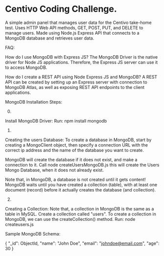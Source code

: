 # Centivo Coding Challenge.

A simple admin panel that manages user data for the Centivo take-home test. Uses HTTP Web API methods, GET, POST, PUT, and DELETE to manage users. Made using Node.js Express API that connects to a MongoDB database and retrieves user data.



FAQ:

How do I use MongoDB with Express JS?
The MongoDB Driver is the native driver for Node JS applications. Therefore, the Express JS server can use it to access MongoDB.

How do I create a REST API using Node Express JS and MongoDB?
A REST API can be created by setting up an Express server with connection to MongoDB Atlas, as well as exposing REST API endpoints to the client applications.

MongoDB Installation Steps:

0)
Install MongoDB Driver:
Run:
npm install mongodb

1)
Creating the users Database:
To create a database in MongoDB, start by creating a MongoClient object, then specify a connection URL with the correct ip address and the name of the database you want to create.

MongoDB will create the database if it does not exist, and make a connection to it.
Call node createUsersMongoDB.js this will create the Users Mongo Database, when it does not already exist.

Note that, in MongoDB, a database is not created until it gets content! MongoDB waits until you have created a collection (table), with at least one document (record) before it actually creates the database (and collection).

2)
Creating a Collection:
Note that, a collection in MongoDB is the same as a table in MySQL.
Create a collection called "users".
To create a collection in MongoDB, we can use the createCollection() method.
Run:
node createusers.js


Sample MongoDB Schema:

{ 
"_id": ObjectId, 
"name": "John Doe", 
"email": "johndoe@email.com", 
"age": 30 
}